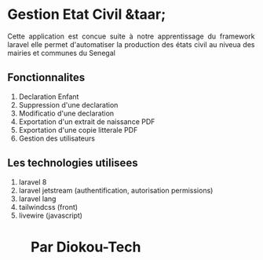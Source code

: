 <h1>Gestion Etat Civil &taar; </h1>
<p align='justify'>Cette application est concue suite à notre apprentissage du framework laravel
elle permet d'automatiser la production des états civil au niveua des mairies et communes du Senegal </p>
<h2>Fonctionnalites</h2>
<ol>
    <li>Declaration Enfant</li>
    <li>Suppression d'une declaration</li>
    <li>Modificatio  d'une declaration</li>
    <li>Exportation d'un extrait de naissance PDF</li>
    <li>Exportation d'une copie litterale PDF</li>
    <li>Gestion des utilisateurs </li>
</ol>
<h2>Les technologies utilisees </h2>
<ol>
    <li>laravel 8</li>
    <li>laravel jetstream (authentification, autorisation permissions)</li>
    <li>laravel lang </li>
    <li>tailwindcss (front) </li>
    <li>livewire (javascript)</li>
<ol>
<h1>Par Diokou-Tech </h1>